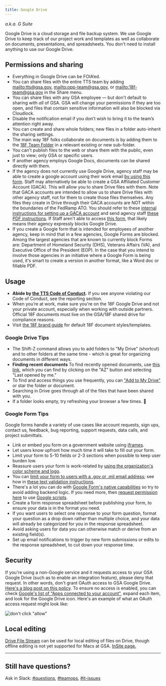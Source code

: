 ```yaml
---
title: Google Drive
---
```


_a.k.a. G Suite_

Google Drive is a cloud storage and file backup system. We use Google Drive to keep track of our project work and templates as well as collaborate on documents, presentations, and spreadsheets. You don't need to install anything to use our Google Drive.

## Permissions and sharing

* Everything in Google Drive can be FOIA’ed.
* You can share files with the entire TTS team by adding <mailto:tts@gsa.gov>, <mailto:opp-team@gsa.gov>, or <mailto:18f-team@gsa.gov> in the Share menu.
* You can share files with any GSA employee — but don't default to sharing with _all_ of GSA. GSA will change your permissions if they are too open, and files that contain sensitive information will also be blocked via Cloudlock.
* Disable the notification email if you don’t wish to bring it to the team’s attention right away.
* You can create and share whole folders; new files in a folder auto-inherit the sharing settings.
* The main way 18F folks collaborate on documents is by adding them to the [18F Team Folder](https://drive.google.com/drive/u/0/folders/0B84F26FpUP0lR1B2VVNGSi1MMVk) in a relevant existing or new sub-folder.
* You can't publish files to the web or share them with the public, even just to view; only GSA or specific users.
* If another agency employs Google Docs, documents can be shared directly with them.
* If the agency does not currently use Google Drive, agency staff may be able to create a google account using their work email [by using this form](https://accounts.google.com/SignUpWithoutGmail?hl=en). Staff may alternatively be able to create a GSA Affiliated Customer Account (GACA). This will allow you to share Drive files with them. Note that GACA accounts are intended to allow us to share Drive files with other agency staff, not for them to create those files themselves. Any files they create in Drive through their GACA accounts are NOT within the boundaries of the FedRamp ATO. You should refer to these [internal instructions for setting up a GACA account](https://insite.gsa.gov/portal/content/517805?term=gaca) and send agency staff [these PDF instructions](https://docs.google.com/document/d/19MDy1K6FfHNEvVvQ8Wgd9zmpyjpFPvshr3SHWARYKo8/). If Staff aren't able to access [this form](https://accounts.google.com/SignUpWithoutGmail?hl=en), that likely means their agency expressly blocks Google Drive. 
* If you create a Google form that is intended for employees of another agency, keep in mind that in a few agencies, Google Forms are blocked. Among the largest agencies that are known to currently block Forms are: Department of Homeland Security (DHS), Veterans Affairs (VA), and Executive Office of the President (EOP). In the case that you intend to involve those agencies in an initiative where a Google Form is being used, it's smart to create a version in another format, like a Word doc or fillable PDF.

## Usage

* **Abide by [the TTS Code of Conduct]({{site.baseurl}}/code-of-conduct).**  If you see anyone violating our Code of Conduct, see the reporting section.
* When you’re at work, make sure you're on the 18F Google Drive and not your private account, especially when working with outside partners. Official 18F documents must live on the GSA/18F shared drive for compliance reasons.
* Visit [the 18F brand guide](https://brand.18f.gov/templates/) for default 18F document styles/templates.

### Google Drive Tips

- The Shift-Z command allows you to add folders to "My Drive" (shortcut) and to other folders at the same time - which is great for organizing documents in different ways.
- **Finding recent documents** To find recently opened documents, use [this link](https://drive.google.com/drive/recent), which you can find by clicking on the "AZ" button and selecting "Last opened by me."
-  To find and access things you use frequently, you can ["Add to My Drive"](https://support.google.com/drive/answer/2375057?hl=en) or star the folder or document.
-  Searching in Drive goes through all of the files that have been shared with you.
- If a folder looks empty, try refreshing your browser a few times. :shrug:

### Google Form Tips
Google forms handle a variety of use cases like account requests, sign ups, contact us, feedback, bug reporting, support requests, data calls, and project submittals.

* Link or embed you form on a government website using [iframes](https://www.w3schools.com/tags/tag_iframe.asp).
* Let users know upfront how much time it will take to fill out your form.
* Limit your form to 5-10 fields or 2-3 sections when possible to keep user burden low.
* Reassure users your form is work-related by [using the organization's color scheme and logo](https://docs.google.com/forms/d/1xjiJCyJNFzWTieg8yUamntPeznADyfn8ZgIwHnM8PBg/viewform?edit_requested=true).
* You can [limit your form to users with a .gov or .mil email address](https://docs.google.com/forms/d/e/1FAIpQLSePimoF0RkiCP62BSIL_yj0yMXEUePNJ9AabPJqq1Xzbp_GVg/viewform); see how in [these text validation instructions](https://support.google.com/docs/answer/3378864?hl=en).
* There's a lot you can do with [Google Form's native capabilities](https://support.google.com/a/users/answer/9302965?hl=en) so try to avoid adding backend logic. If you need more, then [request permission here](https://docs.google.com/a/gsa.gov/forms/d/e/1FAIpQLSdOCtxCaSKJC87CedZW1FKGspMvnRzyOauMvKIOfrSV7PBdag/viewform) to use [Google scripts](https://developers.google.com/apps-script/).
* Create a form response spreadsheet before publishing your form, to ensure your data is in the format you need.
* If you want users to select one response to your form question, format your question as a drop down rather than multiple choice, and your data will already be categorized for you in the response spreadsheet.
* Avoid asking users for data you can otherwise match or derive from an existing field(s).
* Set up email notifications to trigger by new form submissions or edits to the response spreadsheet, to cut down your response time.

## Security

If you're using a non-Google service and it requests access to your GSA Google Drive (such as to enable an integration feature), please deny that request. In other words, don't grant OAuth access to GSA Google Drive. [Here's a blog post on this policy](https://18f.gsa.gov/2016/05/13/how-18f-handles-information-security-and-third-party-applications/). To ensure no access is enabled, you can check [Google's list of "Apps connected to your account"](https://security.google.com/settings/security/permissions), expand each item, and look for the Google Drive icon. Here's an example of what an OAuth access request might look like:

![don't click "allow"]({{site.baseurl}}/images/google-drive/google-drive-oauth.png)

## Local editing

[Drive File Stream](https://support.google.com/drive/answer/7329379?hl=en) can be used for local editing of files on Drive, though offline editing is not yet supported for Macs at GSA. [InSite page.](https://insite.gsa.gov/employee-resources/information-technology/do-it-yourself-self-help/google-g-suite-apps/google-drive-and-shared-drive?term=drive%20file%20stream#Drive%20File%20Stream)

---

## Still have questions?

Ask in Slack: [#questions](https://gsa-tts.slack.com/messages/questions), [#teamops](https://gsa-tts.slack.com/messages/teamops), [#it-issues](https://gsa-tts.slack.com/messages/it-issues)
